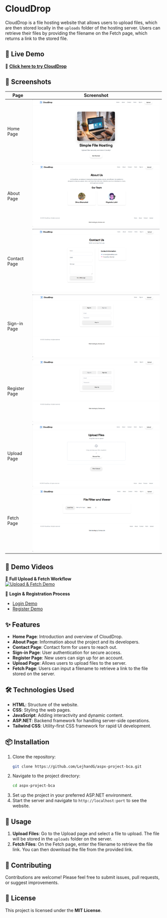 # CloudDrop  

CloudDrop is a file hosting website that allows users to upload files, which are then stored locally in the `uploads` folder of the hosting server. Users can retrieve their files by providing the filename on the Fetch page, which returns a link to the stored file.  

## 🚀 Live Demo  

🔗 **[Click here to try CloudDrop](https://filehosting.somee.com/)**  

## 📸 Screenshots  

| Page        | Screenshot |
|------------|------------|
| Home Page  | ![Home Page](screenshots/home.png) |
| About Page | ![About Page](screenshots/about.png) |
| Contact Page | ![Contact Page](screenshots/contact.png) |
| Sign-in Page | ![Sign-in Page](screenshots/signin.png) |
| Register Page | ![Register Page](screenshots/register.png) |
| Upload Page | ![Upload Page](screenshots/uploadd.png) |
| Fetch Page | ![Fetch Page](screenshots/fetch.png) |

## 🎥 Demo Videos  

📌 **Full Upload & Fetch Workflow**  
[![Upload & Fetch Demo](https://img.youtube.com/vi/VIDEO_ID/maxresdefault.jpg)](https://www.youtube.com/watch?v=VIDEO_ID)  

📌 **Login & Registration Process**  
- [Login Demo](https://www.youtube.com/watch?v=VIDEO_ID)  
- [Register Demo](https://www.youtube.com/watch?v=kEXq8A8owto)  

## ✨ Features  

- **Home Page**: Introduction and overview of CloudDrop.  
- **About Page**: Information about the project and its developers.  
- **Contact Page**: Contact form for users to reach out.  
- **Sign-in Page**: User authentication for secure access.  
- **Register Page**: New users can sign up for an account.  
- **Upload Page**: Allows users to upload files to the server.  
- **Fetch Page**: Users can input a filename to retrieve a link to the file stored on the server.  

## 🛠 Technologies Used  

- **HTML**: Structure of the website.  
- **CSS**: Styling the web pages.  
- **JavaScript**: Adding interactivity and dynamic content.  
- **ASP.NET**: Backend framework for handling server-side operations.  
- **Tailwind CSS**: Utility-first CSS framework for rapid UI development.  

## 📦 Installation  

1. Clone the repository:  
   ```bash
   git clone https://github.com/LejhandG/aspx-project-bca.git
   ```  
2. Navigate to the project directory:  
   ```bash
   cd aspx-project-bca
   ```  
3. Set up the project in your preferred ASP.NET environment.  
4. Start the server and navigate to `http://localhost:port` to see the website.  

## 🚀 Usage  

1. **Upload Files**: Go to the Upload page and select a file to upload. The file will be stored in the `uploads` folder on the server.  
2. **Fetch Files**: On the Fetch page, enter the filename to retrieve the file link. You can then download the file from the provided link.  

## 🤝 Contributing  

Contributions are welcome! Please feel free to submit issues, pull requests, or suggest improvements.  

## 📜 License  

This project is licensed under the **MIT License**.  
